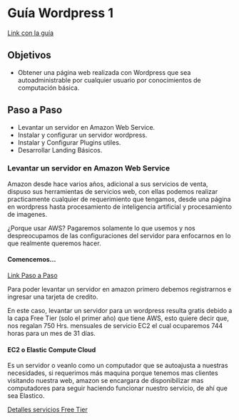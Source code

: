 # Guía Wordpress 1
[Link con la guía](https://github.com/pbeltranes/wp-1)
## Objetivos
* Obtener una página web realizada con Wordpress que sea autoadministrable por cualquier usuario por conocimientos de computación básica.

## Paso a Paso
* Levantar un servidor en Amazon Web Service.
* Instalar y configurar un servidor wordpress.
* Instalar y Configurar Plugins utiles.
* Desarrollar Landing Básicos.
  
### Levantar un servidor en Amazon Web Service

Amazon desde hace varios años, adicional a sus servicios de venta, dispuso sus herramientas de servicios web, con ellas podemos realizar practicamente cualquier de requerimiento que tengamos, desde una página en wordpress hasta procesamiento de inteligencia artificial y procesamiento de imagenes. 

¿Porque usar AWS?
Pagaremos solamente lo que usemos y nos despreocupamos de las configuraciones del servidor para enfocarnos en lo que realmente queremos hacer.

#### Comencemos...

[Link Paso a Paso](https://aws.amazon.com/es/getting-started/tutorials/launch-a-wordpress-website/)

Para poder levantar un servidor en amazon primero debemos registrarnos e ingresar una tarjeta de credito.

En este caso, levantar un servidor para un wordpress resulta gratis debido a la capa Free Tier (solo el primer año) que tiene AWS, esto quiere decir que, nos regalan 750 Hrs. mensuales de servicio EC2 el cual ocuparemos 744 horas para un mes de 31 días.

#### EC2 o Elastic Compute Cloud

Es un servidor o veanlo como un computador que se autoajusta a nuestras necesidades, si requerimos más maquina porque tenemos mas clientes visitando nuestra web, amazon se encargara de disponibilizar mas computadores para seguir haciendo funcionar nuestro servicio, de ahí que sea Elastico.

[Detalles servicios Free Tier](https://aws.amazon.com/es/free/)

